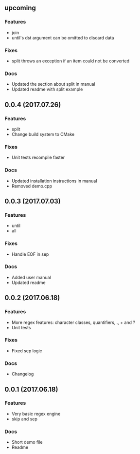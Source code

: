 ## upcoming

### Features

* join
* until's dst argument can be omitted to discard data

### Fixes

* split throws an exception if an item could not be converted

### Docs

* Updated the section about split in manual
* Updated readme with split example

## 0.0.4 (2017.07.26)

### Features

* split
* Change build system to CMake

### Fixes

* Unit tests recompile faster

### Docs

* Updated installation instructions in manual
* Removed demo.cpp

## 0.0.3 (2017.07.03)

### Features

* until
* all

### Fixes

* Handle EOF in sep

### Docs

* Added user manual
* Updated readme

## 0.0.2 (2017.06.18)

### Features

* More regex features: character classes, quantifiers, ., + and ?
* Unit tests

### Fixes

* Fixed sep logic

### Docs

* Changelog

## 0.0.1 (2017.06.18)

### Features

* Very basic regex engine
* skip and sep

### Docs

* Short demo file
* Readme
